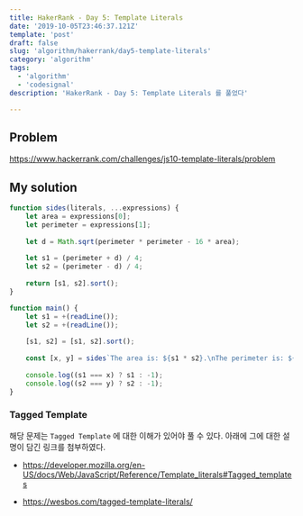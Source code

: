 ```yaml
---
title: HakerRank - Day 5: Template Literals
date: '2019-10-05T23:46:37.121Z'
template: 'post'
draft: false
slug: 'algorithm/hakerrank/day5-template-literals'
category: 'algorithm'
tags:
  - 'algorithm'
  - 'codesignal'
description: 'HakerRank - Day 5: Template Literals 를 풀었다'

---
```


## Problem

https://www.hackerrank.com/challenges/js10-template-literals/problem

## My solution

```javascript
function sides(literals, ...expressions) {
    let area = expressions[0];
    let perimeter = expressions[1];
    
    let d = Math.sqrt(perimeter * perimeter - 16 * area);
    
    let s1 = (perimeter + d) / 4;
    let s2 = (perimeter - d) / 4;
    
    return [s1, s2].sort();
}

function main() {
    let s1 = +(readLine());
    let s2 = +(readLine());
    
    [s1, s2] = [s1, s2].sort();
    
    const [x, y] = sides`The area is: ${s1 * s2}.\nThe perimeter is: ${2 * (s1 + s2)}.`;
    
    console.log((s1 === x) ? s1 : -1);
    console.log((s2 === y) ? s2 : -1);
}
```

### Tagged Template

해당 문제는 `Tagged Template` 에 대한 이해가 있어야 풀 수 있다. 아래에 그에 대한 설명이 담긴 링크를 첨부하였다.

- https://developer.mozilla.org/en-US/docs/Web/JavaScript/Reference/Template_literals#Tagged_templates

- https://wesbos.com/tagged-template-literals/

